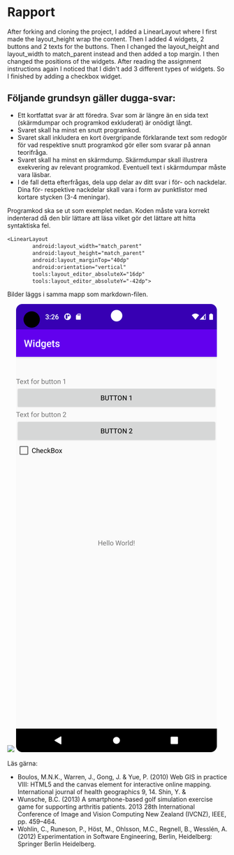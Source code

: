 
# Rapport

After forking and cloning the project, I added a LinearLayout where I first made the layout_height
wrap the content. Then I added 4 widgets, 2 buttons and 2 texts for the buttons. Then I changed the
layout_height and layout_width to match_parent instead and then added a top margin. I then changed
the positions of the widgets. After reading the assignment instructions again I noticed that I didn't
add 3 different types of widgets. So I finished by adding a checkbox widget.

## Följande grundsyn gäller dugga-svar:

- Ett kortfattat svar är att föredra. Svar som är längre än en sida text (skärmdumpar och programkod exkluderat) är onödigt långt.
- Svaret skall ha minst en snutt programkod.
- Svaret skall inkludera en kort övergripande förklarande text som redogör för vad respektive snutt programkod gör eller som svarar på annan teorifråga.
- Svaret skall ha minst en skärmdump. Skärmdumpar skall illustrera exekvering av relevant programkod. Eventuell text i skärmdumpar måste vara läsbar.
- I de fall detta efterfrågas, dela upp delar av ditt svar i för- och nackdelar. Dina för- respektive nackdelar skall vara i form av punktlistor med kortare stycken (3-4 meningar).

Programkod ska se ut som exemplet nedan. Koden måste vara korrekt indenterad då den blir lättare att läsa vilket gör det lättare att hitta syntaktiska fel.

```
<LinearLayout
        android:layout_width="match_parent"
        android:layout_height="match_parent"
        android:layout_marginTop="40dp"
        android:orientation="vertical"
        tools:layout_editor_absoluteX="16dp"
        tools:layout_editor_absoluteY="-42dp">
```

Bilder läggs i samma mapp som markdown-filen.

![](android.png)
![](Screenshot_20230425_152633.png)

Läs gärna:

- Boulos, M.N.K., Warren, J., Gong, J. & Yue, P. (2010) Web GIS in practice VIII: HTML5 and the canvas element for interactive online mapping. International journal of health geographics 9, 14. Shin, Y. &
- Wunsche, B.C. (2013) A smartphone-based golf simulation exercise game for supporting arthritis patients. 2013 28th International Conference of Image and Vision Computing New Zealand (IVCNZ), IEEE, pp. 459–464.
- Wohlin, C., Runeson, P., Höst, M., Ohlsson, M.C., Regnell, B., Wesslén, A. (2012) Experimentation in Software Engineering, Berlin, Heidelberg: Springer Berlin Heidelberg.
